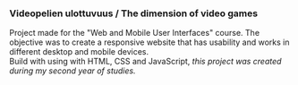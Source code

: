 ### Videopelien ulottuvuus / The dimension of video games<br>

Project made for the "Web and Mobile User Interfaces" course. The objective was to create a responsive website that has usability and works in different desktop and mobile devices.<br>
Build with using with HTML, CSS and JavaScript, _this project was created during my second year of studies._
